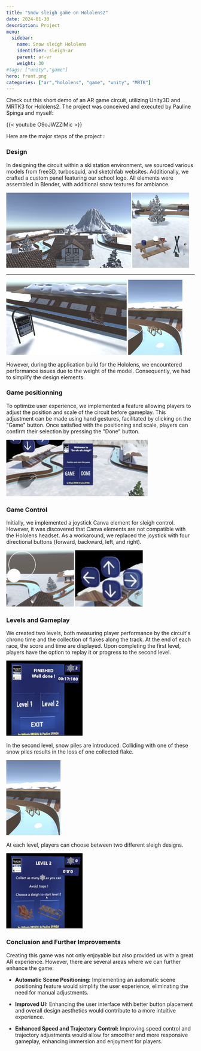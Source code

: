 ```yaml
---
title: "Snow sleigh game on Hololens2"
date: 2024-01-30
description: Project
menu:
  sidebar:
    name: Snow sleigh Hololens
    identifier: sleigh-ar
    parent: ar-vr
    weight: 30
#tags: ["unity","game"]
hero: front.png
categories: ["ar","hololens", "game", "unity", "MRTK"]
---
```


Check out this short demo of an AR game circuit, utilizing Unity3D and MRTK3 for Hololens2. The project was conceived and executed by Pauline Spinga and myself:

{{< youtube O9oJWZZlMic >}}



Here are the major steps of the project :

### Design

In designing the circuit within a ski station environment, we sourced various models from free3D, turbosquid, and sketchfab websites. Additionally, we crafted a custom panel featuring our school logo. All elements were assembled in Blender, with additional snow textures for ambiance.

<img src="/posts/ar-vr/sleigh-ar/front.png" height="200">

<img src="/posts/ar-vr/sleigh-ar/banc.png" height="200">

---

<img src="/posts/ar-vr/sleigh-ar/tsp.png" height="200">

<img src="/posts/ar-vr/sleigh-ar/trap.png" height="200">

However, during the application build for the Hololens, we encountered performance issues due to the weight of the model. Consequently, we had to simplify the design elements.


### Game positionning 

To optimize user experience, we implemented a feature allowing players to adjust the position and scale of the circuit before gameplay. 
This adjustment can be made using hand gestures, facilitated by clicking on the "Game" button. Once satisfied with the positioning and scale, players can confirm their selection by pressing the "Done" button.

<img src="/posts/ar-vr/sleigh-ar/position.png" height="150">


### Game Control

Initially, we implemented a joystick Canva element for sleigh control. However, it was discovered that Canva elements are not compatible with the Hololens headset. As a workaround, we replaced the joystick with four directional buttons (forward, backward, left, and right).

<img src="/posts/ar-vr/sleigh-ar/joystick.png" height="150">
<img src="/posts/ar-vr/sleigh-ar/controls.png" height="150">


### Levels and Gameplay

We created two levels, both measuring player performance by the circuit's chrono time and the collection of flakes along the track. At the end of each race, the score and time are displayed. Upon completing the first level, players have the option to replay it or progress to the second level. 

<img src="/posts/ar-vr/sleigh-ar/results.png" height="200">

In the second level, snow piles are introduced. Colliding with one of these snow piles results in the loss of one collected flake.

<img src="/posts/ar-vr/sleigh-ar/trap.png" height="200">

At each level, players can choose between two different sleigh designs.

<img src="/posts/ar-vr/sleigh-ar/sleighs.png" height="200">


### Conclusion and Further Improvements

Creating this game was not only enjoyable but also provided us with a great AR experience. However, there are several areas where we can further enhance the game:

- **Automatic Scene Positioning:** Implementing an automatic scene positioning feature would simplify the user experience, eliminating the need for manual adjustments.
  
- **Improved UI:** Enhancing the user interface with better button placement and overall design aesthetics would contribute to a more intuitive experience.
  
- **Enhanced Speed and Trajectory Control:** Improving speed control and trajectory adjustments would allow for smoother and more responsive gameplay, enhancing immersion and enjoyment for players.
